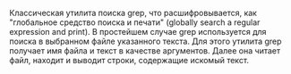 Классическая утилита поиска grep, что расшифровывается, как "глобальное средство поиска и печати" 
(globally search a regular expression and print). В простейшем случае grep используется для поиска 
в выбранном файле указанного текста. Для этого утилита grep получает имя файла и текст в качестве аргументов. 
Далее она читает файл, находит и выводит строки, содержащие искомый текст.
